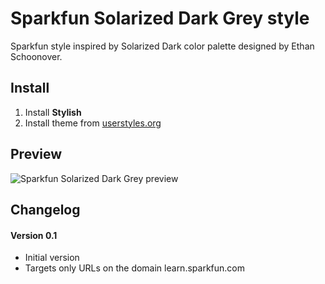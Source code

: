 # Sparkfun Solarized Dark Grey style

Sparkfun style inspired by Solarized Dark color palette designed by Ethan
Schoonover.

## Install

1. Install **Stylish**
2. Install theme from
   [userstyles.org](https://userstyles.org/styles/131368/sparkfun-solarized-dark-grey)

## Preview

![Sparkfun Solarized Dark Grey
preview](https://raw.githubusercontent.com/ristomatti/sparkfun-solarized-dark/master/example-screenshot.png)

## Changelog

#### Version 0.1
* Initial version
* Targets only URLs on the domain learn.sparkfun.com
